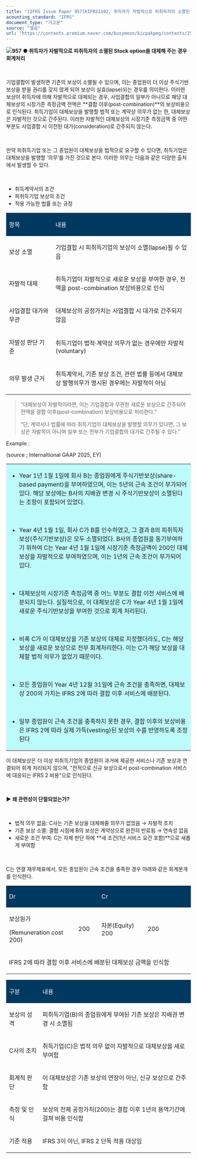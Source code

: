 ```yaml
---
title: "[IFRS Issue Paper 957]KIFRS1102, 취득자가 자발적으로 피취득자의 소멸된 Stock option을 대체해 주는 경우 회계처리"
acounting_standard: "IFRS"
document_type: "기고문"
source: "엘곰"
url: "https://contents.premium.naver.com/busymoon/kicpakpmg/contents/250726073052342re"
---
```

![](https://n2.news.naver.com/l.gif?type=content)**957** **● 취득자가 자발적으로 피취득자의 소멸된 Stock option을 대체해 주는 경우 회계처리**

​

기업결합이 발생하면 기존의 보상이 소멸될 수 있으며, 이는 종업원이 더 이상 주식기반보상을 받을 권리를 갖지 않게 되어 보상이 실효(lapse)되는 경우를 의미한다. 이러한 보상이 취득자에 의해 자발적으로 대체되는 경우, 사업결합의 일부가 아니므로 해당 대체보상의 시장기준 측정금액 전액은 **결합 이후(post-combination)**의 보상비용으로 인식된다. 취득기업이 대체보상을 발행할 법적 또는 계약상 의무가 없는 한, 대체보상은 자발적인 것으로 간주된다. 이러한 자발적인 대체보상의 시장기준 측정금액 중 어떤 부분도 사업결합 시 이전된 대가(consideration)로 간주되지 않는다.

​

만약 피취득기업 또는 그 종업원이 대체보상을 법적으로 요구할 수 있다면, 취득기업은 대체보상을 발행할 ‘의무’를 가진 것으로 본다. 이러한 의무는 다음과 같은 다양한 출처에서 발생할 수 있다.

​

- 취득계약서의 조건
- 피취득기업 보상의 조건
- 적용 가능한 법률 또는 규정

<table style=""><tbody><tr><td colspan="1" rowspan="1" style="width: 25.150000000000002%; height: 40.0px;  background-color: #003960;"><div><p style=""><span style="color:#ffffff;">항목</span></p></div></td><td colspan="1" rowspan="1" style="width: 74.85%; height: 40.0px;  background-color: #003960;"><div><p style=""><span style="color:#ffffff;">내용</span></p></div></td></tr><tr><td colspan="1" rowspan="1" style="width: 25.150000000000002%; height: 40.0px;  "><div><p style=""><span style="">보상 소멸</span></p></div></td><td colspan="1" rowspan="1" style="width: 74.85%; height: 40.0px;  "><div><p style=""><span style="">기업결합 시 피취득기업의 보상이 소멸(lapse)될 수 있음</span></p></div></td></tr><tr><td colspan="1" rowspan="1" style="width: 25.150000000000002%; height: 40.0px;  "><div><p style=""><span style="">자발적 대체</span></p></div></td><td colspan="1" rowspan="1" style="width: 74.85%; height: 40.0px;  "><div><p style=""><span style="">취득기업이 자발적으로 새로운 보상을 부여한 경우, </span><span style="">전액을 post-combination 보상비용으로 인식</span></p></div></td></tr><tr><td colspan="1" rowspan="1" style="width: 25.150000000000002%; height: 40.0px;  "><div><p style=""><span style="">사업결합 대가와 무관</span></p></div></td><td colspan="1" rowspan="1" style="width: 74.85%; height: 40.0px;  "><div><p style=""><span style="">대체보상의 공정가치는 </span><span style="">사업결합 시 대가로 간주되지 않음</span></p></div></td></tr><tr><td colspan="1" rowspan="1" style="width: 25.150000000000002%; height: 40.0px;  "><div><p style=""><span style="">자발성 판단 기준</span></p></div></td><td colspan="1" rowspan="1" style="width: 74.85%; height: 40.0px;  "><div><p style=""><span style="">취득기업이 법적·계약상 의무가 없는 경우에만 자발적(voluntary)</span></p></div></td></tr><tr><td colspan="1" rowspan="1" style="width: 25.150000000000002%; height: 40.0px;  "><div><p style=""><span style="">의무 발생 근거</span></p></div></td><td colspan="1" rowspan="1" style="width: 74.85%; height: 40.0px;  "><div><p style=""><span style="">취득계약서, 기존 보상 조건, 관련 법률 등에서 </span><span style="">대체보상 발행의무가 명시된 경우</span><span style="">에는 자발적이 아님</span></p></div></td></tr></tbody></table>

> “대체보상이 자발적이라면, 이는 기업결합과 무관한 새로운 보상으로 간주되어 전액을 결합 이후(post-combination) 보상비용으로 처리한다.”
> 
> “단, 계약서나 법률에 따라 취득기업이 대체보상을 발행할 의무가 있다면, 그 보상은 자발적이 아니며 일부 또는 전부가 기업결합의 대가로 간주될 수 있다.”

Example :

(source ; Internaltional GAAP 2025, EY)

<table style=""><tbody><tr><td colspan="3" rowspan="1" style="width: 99.99%; height: 129.0px;  background-color: #bdfbfa;"><div><ul><li><p style=""><span style="">Year 1년 1월 1일에 회사 B는 종업원에게 주식기반보상(share-based payment)을 부여하였으며, 이는 5년의 근속 조건이 부가되어 있다. 해당 보상에는 B사의 지배권 변경 시 주식기반보상이 소멸된다는 조항이 포함되어 있었다.</span></p></li></ul><p style=""><span style="">​</span></p><ul><li><p style=""><span style="">Year 4년 1월 1일, 회사 C가 B를 인수하였고, 그 결과 B의 피취득자 보상(주식기반보상)은 모두 소멸되었다. B사의 종업원을 동기부여하기 위하여 C는 Year 4년 1월 1일에 시장기준 측정금액이 200인 대체보상을 자발적으로 부여하였으며, 이는 1년의 근속 조건이 부가되어 있다.</span></p></li></ul><p style=""><span style="">​</span></p><ul><li><p style=""><span style="">대체보상의 시장기준 측정금액 중 어느 부분도 결합 이전 서비스에 배분되지 않는다. 실질적으로, 이 대체보상은 C가 Year 4년 1월 1일에 새로운 주식기반보상을 부여한 것으로 회계 처리된다.</span></p></li></ul><p style=""><span style="">​</span></p><ul><li><p style=""><span style="">비록 C가 이 대체보상을 기존 보상의 대체로 지정했더라도, C는 해당 보상을 새로운 보상으로 전부 회계처리한다. 이는 C가 해당 보상을 대체할 법적 의무가 없었기 때문이다.</span></p></li></ul><p style=""><span style="">​</span></p><ul><li><p style=""><span style="">모든 종업원이 Year 4년 12월 31일에 근속 조건을 충족하면, 대체보상 200의 가치는 IFRS 2에 따라 결합 이후 서비스에 배분된다.</span></p></li></ul><p style=""><span style="">​</span></p><ul><li><p style=""><span style="">일부 종업원이 근속 조건을 충족하지 못한 경우, 결합 이후의 보상비용은 IFRS 2에 따라 실제 가득(vesting)된 보상의 수를 반영하도록 조정된다</span></p></li></ul></div></td></tr></tbody></table>

이 대체보상은 더 이상 피취득기업의 종업원이 과거에 제공한 서비스나 기존 보상과 연결되어 회계 처리되지 않으며, "전적으로 신규 보상으로서 post-combination 서비스에 대응되는 IFRS 2 비용"으로 인식된다.

​

**▶ 왜 관련성이 단절되었는가?**

​

- 법적 의무 없음: C사는 기존 보상을 대체해줄 의무가 없었음 → 자발적 조치
- 기존 보상 소멸: 결합 시점에 B의 보상은 계약상으로 완전히 만료됨 → 연속성 없음
- 새로운 조건 부여: C는 자체 판단 하에 \*\*새 조건(1년 서비스 요건 포함)\*\*으로 새롭게 부여함

​

C는 연결 재무제표에서, 모든 종업원이 근속 조건을 충족한 경우 아래와 같은 회계분개를 인식한다.

<table style=""><tbody><tr><td colspan="2" rowspan="1" style="width: 50.0%; height: 43.0px;  background-color: #003960;"><div><p style=""><span style="color:#ffffff;">Dr</span></p></div></td><td colspan="2" rowspan="1" style="width: 50.0%; height: 43.0px;  background-color: #003960;"><div><p style=""><span style="color:#ffffff;">Cr</span></p></div></td></tr><tr><td colspan="1" rowspan="1" style="width: 37.5%; height: 21.5px;  "><div><p style=""><span style="">보상원가</span></p></div><div><p style=""><span style="">(Remuneration cost 200)</span></p></div></td><td colspan="1" rowspan="1" style="width: 12.5%; height: 21.5px;  "><div><p style=""><span style="">200</span></p></div></td><td colspan="1" rowspan="1" style="width: 25.0%; height: 21.5px;  "><div><p style=""><span style="">자본(Equity) 200</span></p></div></td><td colspan="1" rowspan="1" style="width: 25.0%; height: 21.5px;  "><div><p style=""><span style="">200</span></p></div></td></tr><tr><td colspan="4" rowspan="1" style="width: 100.0%; height: 21.5px;  "><div><p style=""><span style="">IFRS 2에 따라 결합 이후 서비스에 배분된 대체보상 금액을 인식함</span></p></div></td></tr></tbody></table>

<table style=""><tbody><tr><td colspan="1" rowspan="1" style="width: 18.09%; height: 40.0px;  background-color: #003960;"><div><p style=""><span style="color:#ffffff;">구분</span></p></div></td><td colspan="1" rowspan="1" style="width: 81.91%; height: 40.0px;  background-color: #003960;"><div><p style=""><span style="color:#ffffff;">내용</span></p></div></td></tr><tr><td colspan="1" rowspan="1" style="width: 18.09%; height: 40.0px;  "><div><p style=""><span style="">보상의 성격</span></p></div></td><td colspan="1" rowspan="1" style="width: 81.91%; height: 40.0px;  "><div><p style=""><span style="">피취득기업(B)의 종업원에게 부여된 기존 보상은 </span><span style="">지배권 변경 시 소멸</span><span style="">됨</span></p></div></td></tr><tr><td colspan="1" rowspan="1" style="width: 18.09%; height: 40.0px;  "><div><p style=""><span style="">C사의 조치</span></p></div></td><td colspan="1" rowspan="1" style="width: 81.91%; height: 40.0px;  "><div><p style=""><span style="">취득기업(C)은 </span><span style="">법적 의무 없이 자발적으로</span><span style=""> 대체보상을 새로 부여함</span></p></div></td></tr><tr><td colspan="1" rowspan="1" style="width: 18.09%; height: 40.0px;  "><div><p style=""><span style="">회계적 판단</span></p></div></td><td colspan="1" rowspan="1" style="width: 81.91%; height: 40.0px;  "><div><p style=""><span style="">이 대체보상은 </span><span style="">기존 보상의 연장이 아닌, 신규 보상으로 간주</span><span style="">함</span></p></div></td></tr><tr><td colspan="1" rowspan="1" style="width: 18.09%; height: 40.0px;  "><div><p style=""><span style="">측정 및 인식</span></p></div></td><td colspan="1" rowspan="1" style="width: 81.91%; height: 40.0px;  "><div><p style=""><span style="">보상의 전체 공정가치(200)는 </span><span style="">결합 이후 1년의 용역기간에 걸쳐 비용 인식</span><span style="">함</span></p></div></td></tr><tr><td colspan="1" rowspan="1" style="width: 18.09%; height: 40.0px;  "><div><p style=""><span style="">기준 적용</span></p></div></td><td colspan="1" rowspan="1" style="width: 81.91%; height: 40.0px;  "><div><p style=""><span style="">IFRS 3이 아닌, </span><span style="">IFRS 2 단독 적용</span><span style=""> 대상임</span></p></div></td></tr></tbody></table>

​